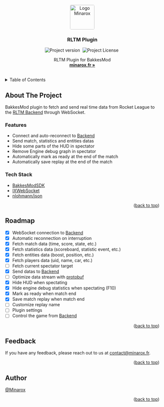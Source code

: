 <div id="top"></div>
<br />

<div align="center">
<a href="https://github.com/Minarox/RLTM-Plugin">
    <img src="https://avatars.githubusercontent.com/u/71065703?v=4" alt="Logo Minarox" width="auto" height="80" style="border-radius: 4px">
</a>

<h3 align="center">RLTM Plugin</h3>

![Project version](https://img.shields.io/badge/Version-V1.0.0.458-blue)&nbsp;
![Project License](https://img.shields.io/github/license/Minarox/RLTM-Plugin?label=License)&nbsp;

  <p align="center">
    RLTM Plugin for BakkesMod
    <br />
    <a href="https://rltm.minarox.fr/"><strong>minarox.fr »</strong></a>
  </p>
</div>
<br />

<details>
  <summary>Table of Contents</summary>
  <ol>
    <li>
      <a href="#about-the-project">About The Project</a>
      <ul>
        <li><a href="#features">Features</a></li>
        <li><a href="#tech-stack">Tech Stack</a></li>
      </ul>
    </li>
    <li><a href="#roadmap">Roadmap</a></li>
    <li><a href="#feedback">Feedback</a></li>
    <li><a href="#author">Author</a></li>
  </ol>
</details>

## About The Project

BakkesMod plugin to fetch and send real time data from Rocket League to the [RLTM Backend](https://github.com/Minarox/RLTM) through WebSocket.

### Features

- Connect and auto-reconnect to [Backend](https://github.com/Minarox/RLTM)
- Send match, statistics and entities datas
- Hide some parts of the HUD in spectator
- Remove Engine debug graph in spectator
- Automatically mark as ready at the end of the match
- Automatically save replay at the end of the match

### Tech Stack

- [BakkesModSDK](https://github.com/bakkesmodorg/BakkesModSDK)
- [IXWebSocket](https://github.com/machinezone/IXWebSocket)
- [nlohmann/json](https://github.com/nlohmann/json)

<p align="right">(<a href="#top">back to top</a>)</p>

## Roadmap

- [x] WebSocket connection to [Backend](https://github.com/Minarox/RLTM)
- [x] Automatic reconnection on interruption
- [x] Fetch match data (time, score, state, etc.)
- [x] Fetch statistics data (scoreboard, statistic event, etc.)
- [x] Fetch entities data (boost, position, etc.)
- [x] Fetch players data (uid, name, car, etc.)
- [ ] Fetch current spectator target
- [x] Send datas to [Backend](https://github.com/Minarox/RLTM)
- [ ] Optimize data stream with [protobuf](https://protobuf.dev/)
- [x] Hide HUD when spectating
- [x] Hide engine debug statistics when spectating (F10)
- [x] Mark as ready when match end
- [x] Save match replay when match end
- [ ] Customize replay name
- [ ] Plugin settings
- [ ] Control the game from [Backend](https://github.com/Minarox/RLTM)

<p align="right">(<a href="#top">back to top</a>)</p>

## Feedback

If you have any feedback, please reach out to us at [contact@minarox.fr](mailto:contact@minarox.fr).

<p align="right">(<a href="#top">back to top</a>)</p>

## Author

[@Minarox](https://www.github.com/Minarox)

<p align="right">(<a href="#top">back to top</a>)</p>
